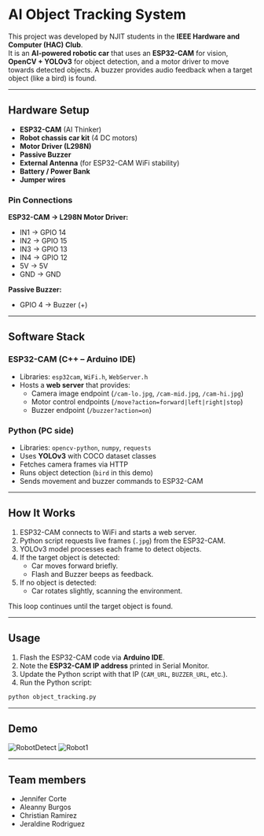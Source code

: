 # AI Object Tracking System  

This project was developed by NJIT students in the **IEEE Hardware and Computer (HAC) Club**.  
It is an **AI-powered robotic car** that uses an **ESP32-CAM** for vision, **OpenCV + YOLOv3** for object detection, and a motor driver to move towards detected objects. A buzzer provides audio feedback when a target object (like a bird) is found.  

---

## Hardware Setup  

- **ESP32-CAM** (AI Thinker)  
- **Robot chassis car kit** (4 DC motors)  
- **Motor Driver (L298N)**  
- **Passive Buzzer**  
- **External Antenna** (for ESP32-CAM WiFi stability)  
- **Battery / Power Bank**  
- **Jumper wires**  

### Pin Connections  
**ESP32-CAM → L298N Motor Driver:**  
- IN1 → GPIO 14  
- IN2 → GPIO 15  
- IN3 → GPIO 13  
- IN4 → GPIO 12  
- 5V → 5V  
- GND → GND  

**Passive Buzzer:**  
- GPIO 4 → Buzzer (+)  

---

## Software Stack  

### ESP32-CAM (C++ – Arduino IDE)  
- Libraries: `esp32cam`, `WiFi.h`, `WebServer.h`  
- Hosts a **web server** that provides:  
  - Camera image endpoint (`/cam-lo.jpg`, `/cam-mid.jpg`, `/cam-hi.jpg`)  
  - Motor control endpoints (`/move?action=forward|left|right|stop`)  
  - Buzzer endpoint (`/buzzer?action=on`)  

### Python (PC side)  
- Libraries: `opencv-python`, `numpy`, `requests`  
- Uses **YOLOv3** with COCO dataset classes  
- Fetches camera frames via HTTP  
- Runs object detection (`bird` in this demo)  
- Sends movement and buzzer commands to ESP32-CAM  

---

## How It Works  

1. ESP32-CAM connects to WiFi and starts a web server.  
2. Python script requests live frames (`.jpg`) from the ESP32-CAM.  
3. YOLOv3 model processes each frame to detect objects.  
4. If the target object is detected:  
   - Car moves forward briefly.  
   - Flash and Buzzer beeps as feedback.
5. If no object is detected:  
   - Car rotates slightly, scanning the environment.  

This loop continues until the target object is found.  

---


## Usage  

1. Flash the ESP32-CAM code via **Arduino IDE**.  
2. Note the **ESP32-CAM IP address** printed in Serial Monitor.  
3. Update the Python script with that IP (`CAM_URL`, `BUZZER_URL`, etc.).  
4. Run the Python script:  


```bash
python object_tracking.py

```


---


## Demo 
![RobotDetect](https://github.com/user-attachments/assets/10a5657a-740b-42dd-ad88-3f713b4ff16c)
![Robot1](https://github.com/user-attachments/assets/c171bc0b-4e70-42a1-abff-affcda972244)


---

## Team members

- Jennifer Corte
- Aleanny Burgos
- Christian Ramirez
- Jeraldine Rodriguez 
